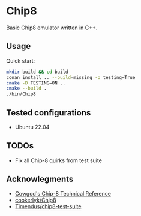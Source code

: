 # Chip8

Basic Chip8 emulator written in C++.

## Usage

Quick start:

```bash
mkdir build && cd build
conan install .. --build=missing -o testing=True
cmake -D TESTING=ON ..
cmake --build .
./bin/Chip8
```

## Tested configurations

- Ubuntu 22.04

## TODOs

- Fix all Chip-8 quirks from test suite

## Acknowlegments

- [Cowgod's Chip-8 Technical Reference](devernay.free.fr/hacks/chip8/)
- [cookerlyk/Chip8](https://github.com/cookerlyk/Chip8)
- [Timendus/chip8-test-suite](https://github.com/Timendus/chip8-test-suite)